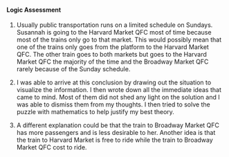 <h4>Logic Assessment</h4>

<ol>
<li><p>Usually public transportation runs on a limited schedule on Sundays. Susannah is going to the Harvard Market QFC most of time because most of the trains only go to that market. This would possibly mean that one of the trains only goes from the platform to the Harvard Market QFC. The other train goes to both markets but goes to the Harvard Market QFC the majority of the time and the Broadway Market QFC rarely because of the Sunday schedule.</p></li>
<li><p>I was able to arrive at this conclusion by drawing out the situation to visualize the information. I then wrote down all the immediate ideas that came to mind. Most of them did not shed any light on the solution and I was able to dismiss them from my thoughts. I then tried to solve the puzzle with mathematics to help justify my best theory.</p></li>
<li><p>A different explanation could be that the train to Broadway Market QFC has more passengers and is less desirable to her. Another idea is that the train to Harvard Market is free to ride while the train to Broadway Market QFC cost to ride.</p></li>
</ol>











